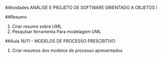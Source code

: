 #Atividades ANÁLISE E PROJETO DE SOFTWARE ORIENTADO A OBJETOS I

##Resumo

1. Criar resumo sobre UML
2. Pesquisar ferramenta Para modelagem UML

##Aula 16/11 - MODELOS DE PROCESSO PRESCRITIVO
1. Criar resumos dos modelos de processo apresentados  
